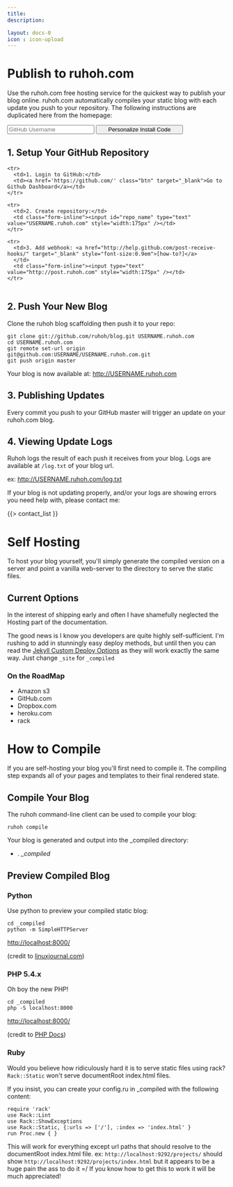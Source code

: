 ```yaml
---
title:
description:

layout: docs-0
icon : icon-upload
---
```



# Publish to ruhoh.com

Use the ruhoh.com free hosting service for the quickest way to publish your blog online. ruhoh.com automatically compiles your static blog
with each update you push to your repository. The following instructions are duplicated here from the homepage:

<form action='#' class="form-inline" id="generate_code">
  <input id='github_username' type='text' placeholder="GitHub Username" style="width:200px;"/>
  <button class='btn' style="width:200px;">Personalize Install Code</button>
</form>

## 1. Setup Your GitHub Repository

<table class="github-install table-condensed">
  <tbody>

    <tr>
      <td>1. Login to GitHub:</td>
      <td><a href='https://github.com/' class="btn" target="_blank">Go to Github Dashboard</a></td>
    </tr>

    <tr>
      <td>2. Create repository:</td>
      <td class="form-inline"><input id="repo_name" type="text" value="USERNAME.ruhoh.com" style="width:175px" /></td>
    </tr>

    <tr>
      <td>3. Add webhook: <a href="http://help.github.com/post-receive-hooks/" target="_blank" style="font-size:0.9em">[how-to?]</a>
      </td>
      <td class="form-inline"><input type="text" value="http://post.ruhoh.com" style="width:175px" /></td>
    </tr>

  </tbody>
</table>

## 2. Push Your New Blog

Clone the ruhoh blog scaffolding then push it to your repo:

<pre id="install-code-wrapper" style="overflow:auto; white-space:pre" class="no-highlight">
<code><span class="kwd">git</span> clone git://github.com/ruhoh/blog.git <span class="typ">USERNAME</span>.ruhoh.com
<span class="kwd">cd</span> <span class="typ">USERNAME</span>.ruhoh.com
<span class="kwd">git</span> remote set-url origin git@github.com:<span class="typ">USERNAME</span>/<span class="typ">USERNAME</span>.ruhoh.com.git
<span class="kwd">git</span> push origin master</code>
</pre>

Your blog is now available at: <a href='http://USERNAME.ruhoh.com' id="blog_link" target="_blank">http://USERNAME.ruhoh.com</a>

## 3. Publishing Updates

Every commit you push to your GitHub master will trigger an update on your ruhoh.com blog.

## 4. Viewing Update Logs

Ruhoh logs the result of each push it receives from your blog. Logs are available at `/log.txt` of your blog url.

ex: <a href='http://USERNAME.ruhoh.com/log.txt' id="blog_log_link" target="_blank">http://USERNAME.ruhoh.com/log.txt</a>

If your blog is not updating properly, and/or your logs are showing errors you need help with, please contact me:

{{> contact_list }}


# Self Hosting

To host your blog yourself, you'll simply generate the compiled version on a server 
and point a vanilla web-server to the directory to serve the static files.

## Current Options

In the interest of shipping early and often I have shamefully neglected the Hosting part of the documentation.

The good news is I know you developers are quite highly self-sufficient.
I'm rushing to add in stunningly easy deploy methods, but until then you can read
the [Jekyll Custom Deploy Options](https://github.com/mojombo/jekyll/wiki/Deployment)
as they will work exactly the same way. Just change `_site` for `_compiled`

### On the RoadMap

- Amazon s3
- GitHub.com
- Dropbox.com  
- heroku.com
- rack


# How to Compile

If you are self-hosting your blog you'll first need to compile it.
The compiling step expands all of your pages and templates to their final rendered state.

## Compile Your Blog

The ruhoh command-line client can be used to compile your blog:

    ruhoh compile
    
Your blog is generated and output into the \_compiled directory:

<ul class="folder-tree">
  <li><span class="ui-silk inline ui-silk-folder">.</span> <em>_compiled</em></li>
</ul>

## Preview Compiled Blog


### Python

Use python to preview your compiled static blog:

    cd _compiled
    python -m SimpleHTTPServer
    

<http://localhost:8000/>

(credit to [linuxjournal.com](http://www.linuxjournal.com/content/tech-tip-really-simple-http-server-python))

### PHP 5.4.x

Oh boy the new PHP!

    cd _compiled
    php -S localhost:8000

<http://localhost:8000/>

(credit to [PHP Docs](http://php.net/manual/en/features.commandline.webserver.php))

### Ruby
    
Would you believe how ridiculously hard it is to serve static files using rack?
`Rack::Static` won't serve documentRoot index.html files. 

If you insist, you can create your config.ru in \_compiled with the following content:

    require 'rack'
    use Rack::Lint
    use Rack::ShowExceptions
    use Rack::Static, {:urls => ['/'], :index => 'index.html' }
    run Proc.new { }

This will work for everything except url paths that should resolve to the documentRoot index.html file.
ex: `http://localhost:9292/projects/` should show `http://localhost:9292/projects/index.html`
but it appears to be a huge pain the ass to do it =/ If you know how to get this to work
it will be much appreciated!

